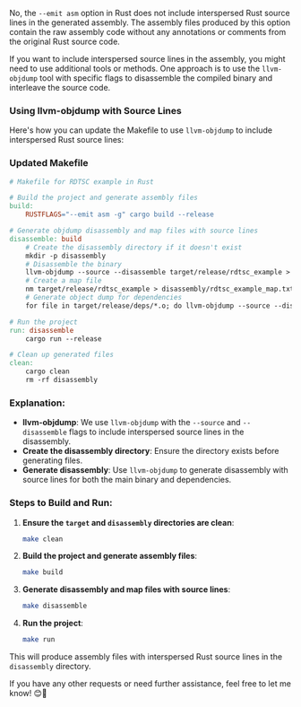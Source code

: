 No, the `--emit asm` option in Rust does not include interspersed Rust source lines in the generated assembly. The assembly files produced by this option contain the raw assembly code without any annotations or comments from the original Rust source code.

If you want to include interspersed source lines in the assembly, you might need to use additional tools or methods. One approach is to use the `llvm-objdump` tool with specific flags to disassemble the compiled binary and interleave the source code.

### **Using llvm-objdump with Source Lines**

Here's how you can update the Makefile to use `llvm-objdump` to include interspersed Rust source lines:

### **Updated Makefile**

```makefile
# Makefile for RDTSC example in Rust

# Build the project and generate assembly files
build:
	RUSTFLAGS="--emit asm -g" cargo build --release

# Generate objdump disassembly and map files with source lines
disassemble: build
	# Create the disassembly directory if it doesn't exist
	mkdir -p disassembly
	# Disassemble the binary
	llvm-objdump --source --disassemble target/release/rdtsc_example > disassembly/rdtsc_example_disassembly.txt
	# Create a map file
	nm target/release/rdtsc_example > disassembly/rdtsc_example_map.txt
	# Generate object dump for dependencies
	for file in target/release/deps/*.o; do llvm-objdump --source --disassemble $$file > disassembly/$$(basename $$file).disassembly.txt; done

# Run the project
run: disassemble
	cargo run --release

# Clean up generated files
clean:
	cargo clean
	rm -rf disassembly
```

### **Explanation:**

- **llvm-objdump**: We use `llvm-objdump` with the `--source` and `--disassemble` flags to include interspersed source lines in the disassembly.
- **Create the disassembly directory**: Ensure the directory exists before generating files.
- **Generate disassembly**: Use `llvm-objdump` to generate disassembly with source lines for both the main binary and dependencies.

### **Steps to Build and Run:**

1. **Ensure the `target` and `disassembly` directories are clean**:
   ```bash
   make clean
   ```

2. **Build the project and generate assembly files**:
   ```bash
   make build
   ```

3. **Generate disassembly and map files with source lines**:
   ```bash
   make disassemble
   ```

4. **Run the project**:
   ```bash
   make run
   ```

This will produce assembly files with interspersed Rust source lines in the `disassembly` directory.

If you have any other requests or need further assistance, feel free to let me know! 😊🚀
